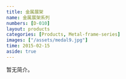 ```yaml
---
title: 金属展架
name: 金属展架系列
numbers: [D-010]
layout: products
categories: [Products, Metal-frame-series]
images: ["/assets/medal9.jpg"]
time: 2015-02-15
aside: true
---
```


暂无简介。
